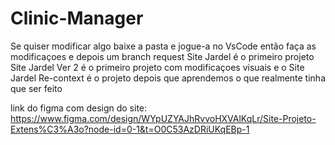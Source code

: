 # Clinic-Manager
Se quiser modificar algo baixe a pasta e jogue-a no VsCode então faça as modificaçoes e depois um branch request
Site Jardel é o primeiro projeto
Site Jardel Ver 2 é o primeiro projeto com modificaçoes visuais
e o Site Jardel Re-context é o projeto depois que aprendemos o que realmente tinha que ser feito

link do figma com design do site: https://www.figma.com/design/WYpUZYAJhRvvoHXVAlKqLr/Site-Projeto-Extens%C3%A3o?node-id=0-1&t=O0C53AzDRiUKqEBp-1
